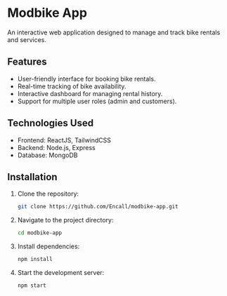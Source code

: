 # Modbike App

An interactive web application designed to manage and track bike rentals and services.

## Features
- User-friendly interface for booking bike rentals.
- Real-time tracking of bike availability.
- Interactive dashboard for managing rental history.
- Support for multiple user roles (admin and customers).

## Technologies Used
- Frontend: ReactJS, TailwindCSS
- Backend: Node.js, Express
- Database: MongoDB

## Installation
1. Clone the repository:
   ```bash
   git clone https://github.com/Encall/modbike-app.git
   ```
2. Navigate to the project directory:
   ```bash
   cd modbike-app
   ```
3. Install dependencies:
   ```bash
   npm install
   ```
4. Start the development server:
   ```bash
   npm start
   ```
